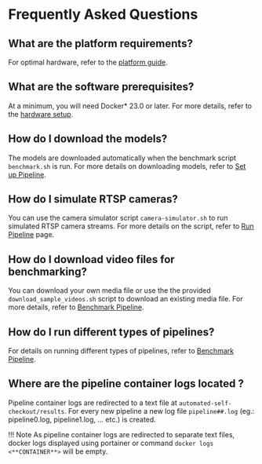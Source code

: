 # Frequently Asked Questions

## What are the platform requirements?

For optimal hardware, refer to the [platform guide](./platforms.md).

## What are the software prerequisites?

At a minimum, you will need Docker* 23.0 or later. For more details, refer to the [hardware setup](./hardwaresetup.md).

## How do I download the models?

The models are downloaded automatically when the benchmark script `benchmark.sh` is run. For more details on downloading models, refer to [Set up Pipeline](./pipelinesetup_dlstreamer.md#step-4-build-the-reference-design-docker-images).

## How do I simulate RTSP cameras?

You can use the camera simulator script `camera-simulator.sh` to run simulated RTSP camera streams. For more details on the script, refer to [Run Pipeline](./pipelinerun.md#run-camera-simulator) page.

## How do I download video files for benchmarking?

You can download your own media file or use the the provided `download_sample_videos.sh` script to download an existing media file. For more details, refer to [Benchmark Pipeline](./pipelinebenchmarking.md#file).

## How do I run different types of pipelines?

For details on running different types of pipelines, refer to [Benchmark Pipeline](./pipelinebenchmarking.md#additional-benchmark-examples).

## Where are the pipeline container logs located ?

Pipeline container logs are redirected to a text file at `automated-self-checkout/results`. For every new pipeline a new log file `pipeline##.log` (eg.: pipeline0.log, pipeline1.log, ... etc.)  is created.

!!! Note
    As pipeline container logs are redirected to separate text files, docker logs displayed using portainer or command `docker logs <**CONTAINER**>` will be empty.